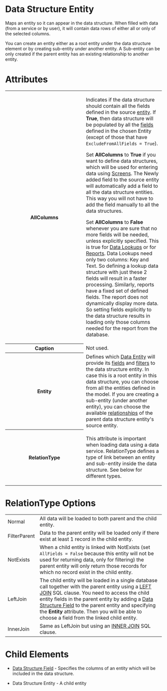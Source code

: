 # Data Structure Entity

Maps an entity so it can appear in the data structure. When filled with data (from a service or by user), it will contain data rows of either all or only of the selected columns.

You can create an entity either as a root entity under the data structure element or by creating sub-entity under another entity. A Sub-entity can be only created if the parent entity has an existing relationship to another entity.

# Attributes

<table class="confluenceTable">
<colgroup>
<col style="width: 50%" />
<col style="width: 50%" />
</colgroup>
<tbody>
<tr class="odd">
<th class="confluenceTh">AllColumns</th>
<td class="confluenceTd"><p>Indicates if the data structure should contain all the fields defined in the source <a href="/t/Entities">entity</a>. If <strong>True</strong>, then data structure will be populated by all the <a href="/t/Fields">fields</a> defined in the chosen Entity (except of those that have<code> ExcludeFromAllFields = True</code>).</p>
<div>
<div>
<p>Set <strong>AllColumns</strong> to <strong>True</strong> if you want to define data structures, which will be used for entering data using <a href="/t/Screens">Screens</a>. The Newly added field to the source entity will automatically add a field to all the data structure entities. This way you will not have to add the field manually to all the data structures.</p>
<p>Set <strong>AllColumns</strong> to <strong>False</strong> whenever you are sure that no more fields will be needed, unless explicitly specified. This is true for <a href="/t/Lookups">Data Lookups</a> or for <a href="/t/Reports">Reports</a>. Data Lookups need only two columns: Key and Text. So defining a lookup data structure with just these 2 fields will result in a faster processing. Similarly, reports have a fixed set of defined fields. The report does not dynamically display more data. So setting fields explicitly to the data structure results in loading only those columns needed for the report from the database.</p>
</div>
</div></td>
</tr>
<tr class="even">
<th class="confluenceTh">Caption</th>
<td class="confluenceTd">Not used.</td>
</tr>
<tr class="odd">
<th class="confluenceTh">Entity</th>
<td class="confluenceTd">Defines which <a href="/t/Entities">Data Entity</a> will provide its <a href="/t/Fields">fields</a> and <a href="/t/Filters">filters</a> to the data structure entity. In case this is a root entity in this data structure, you can choose from all the entities defined in the model. If you are creating a sub-entity (under another entity), you can choose the available <a href="/t/Relationships">relationships</a> of the parent data structure entity's source entity.</td>
</tr>
<tr class="even">
<th class="confluenceTh">RelationType</th>
<td class="confluenceTd"><p>This attribute is important when loading data using a data service. RelationType defines a type of link between an entity and sub-entity inside the data structure. See below for different types.</p></td>
</tr>
</tbody>
</table>

# RelationType Options

|              |                                                                                                                                                                                                                                                                                                                                                                                                                                           |
|--------------|-------------------------------------------------------------------------------------------------------------------------------------------------------------------------------------------------------------------------------------------------------------------------------------------------------------------------------------------------------------------------------------------------------------------------------------------|
| Normal       | All data will be loaded to both parent and the child entity.                                                                                                                                                                                                                                                                                                                                                                              |
| FilterParent | Data to the parent entity will be loaded only if there exist at least 1 record in the child entity.                                                                                                                                                                                                                                                                                                                                       |
| NotExists    | When a child entity is linked with NotExists (set `AllFields = False` because this entity will not be used for returning data, only for filtering) the parent entity will only return those records for which no record exist in the child entity.                                                                                                                                                                                        |
| LeftJoin     | The child entity will be loaded in a single database call together with the parent entity using a [LEFT JOIN](http://www.w3schools.com/sql/sql_join_left.asp) SQL clause. You need to access the child entity fields in the parent entity by adding a [Data Structure Field](/t/Data-Structure-Field) to the parent entity and specifying the **Entity** attribute. Then you will be able to choose a field from the linked child entity. |
| InnerJoin    | Same as LeftJoin but using an [INNER JOIN](http://www.w3schools.com/sql/sql_join_inner.asp) SQL clause.                                                                                                                                                                                                                                                                                                                                   |

# Child Elements

-   [Data Structure Field](/t/Data-Structure-Field) - Specifies the columns of an entity which will be included in the data structure.

-   Data Structure Entity - A child entity
